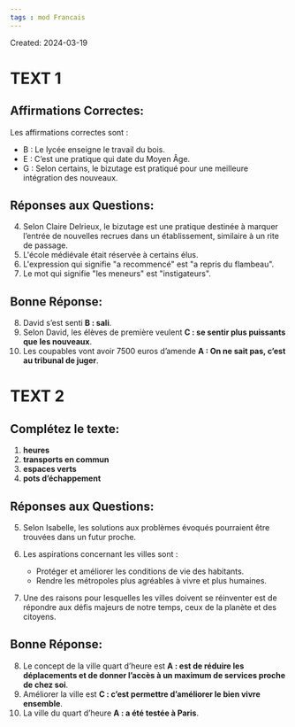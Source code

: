 ```yaml
---
tags : mod Francais
---
```

Created: 2024-03-19

# TEXT 1
## Affirmations Correctes:

Les affirmations correctes sont :

- B : Le lycée enseigne le travail du bois.
- E : C’est une pratique qui date du Moyen Âge.
- G : Selon certains, le bizutage est pratiqué pour une meilleure intégration des nouveaux.

## Réponses aux Questions:

4. Selon Claire Delrieux, le bizutage est une pratique destinée à marquer l’entrée de nouvelles recrues dans un établissement, similaire à un rite de passage.
5. L'école médiévale était réservée à certains élus.
6. L'expression qui signifie "a recommencé" est "a repris du flambeau".
7. Le mot qui signifie "les meneurs" est "instigateurs".

## Bonne Réponse:

8. David s’est senti **B : sali**.
9. Selon David, les élèves de première veulent **C : se sentir plus puissants que les nouveaux**.
10. Les coupables vont avoir 7500 euros d’amende **A : On ne sait pas, c’est au tribunal de juger**.

# TEXT 2
##   Complétez le texte:

1. **heures**
2. **transports en commun**
3. **espaces verts**
4. **pots d’échappement**

## Réponses aux Questions:

5. Selon Isabelle, les solutions aux problèmes évoqués pourraient être trouvées dans un futur proche.
6. Les aspirations concernant les villes sont :
    
    - Protéger et améliorer les conditions de vie des habitants.
    - Rendre les métropoles plus agréables à vivre et plus humaines.
    
7. Une des raisons pour lesquelles les villes doivent se réinventer est de répondre aux défis majeurs de notre temps, ceux de la planète et des citoyens.

## Bonne Réponse:

8. Le concept de la ville quart d’heure est **A : est de réduire les déplacements et de donner l’accès à un maximum de services proche de chez soi**.
9. Améliorer la ville est **C : c’est permettre d’améliorer le bien vivre ensemble**.
10. La ville du quart d’heure **A : a été testée à Paris**.